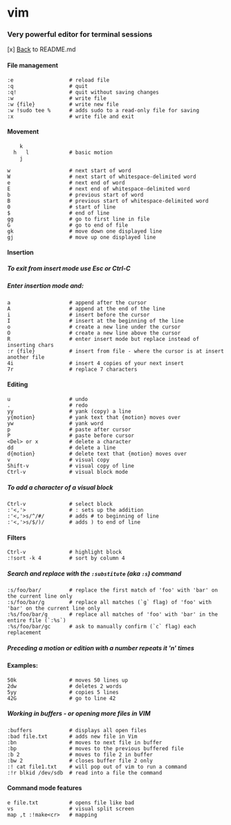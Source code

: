 # vim
### Very powerful editor for terminal sessions
[x] [Back](README.md) to README.md

#### File management
```
:e                  # reload file
:q                  # quit
:q!                 # quit without saving changes
:w                  # write file
:w {file}           # write new file
:w !sudo tee %	    # adds sudo to a read-only file for saving
:x                  # write file and exit
```

#### Movement
```
    k
  h   l             # basic motion
    j

w                   # next start of word
W                   # next start of whitespace-delimited word
e                   # next end of word
E                   # next end of whitespace-delimited word
b                   # previous start of word
B                   # previous start of whitespace-delimited word
0                   # start of line
$                   # end of line
gg                  # go to first line in file
G                   # go to end of file
gk		            # move down one displayed line
gj		            # move up one displayed line
```

#### Insertion
#####   To exit from insert mode use Esc or Ctrl-C
#####   Enter insertion mode and:
```
a                   # append after the cursor
A                   # append at the end of the line
i                   # insert before the cursor
I                   # insert at the beginning of the line
o                   # create a new line under the cursor
O                   # create a new line above the cursor
R                   # enter insert mode but replace instead of inserting chars
:r {file}           # insert from file - where the cursor is at insert another file
4i		            # insert 4 copies of your next insert
7r		            # replace 7 characters
```

#### Editing
```
u                   # undo
.		            # redo
yy                  # yank (copy) a line
y{motion}           # yank text that {motion} moves over
yw                  # yank word
p                   # paste after cursor
P                   # paste before cursor
<Del> or x          # delete a character
dd                  # delete a line
d{motion}           # delete text that {motion} moves over
v		            # visual copy
Shift-v		        # visual copy of line
Ctrl-v		        # visual block mode
```

#####  To add a character of a visual block
```
Ctrl-v		        # select block
:'<,'>		        # : sets up the addition
:'<,'>s/^/#/	    # adds # to beginning of line
:'<,'>s/$/)/	    # adds ) to end of line
```

#### Filters
```
Ctrl-v		        # highlight block
:!sort -k 4	        # sort by column 4
```

##### Search and replace with the `:substitute` (aka `:s`) command
```
:s/foo/bar/	        # replace the first match of 'foo' with 'bar' on the current line only
:s/foo/bar/g	    # replace all matches (`g` flag) of 'foo' with 'bar' on the current line only
:%s/foo/bar/g	    # replace all matches of 'foo' with 'bar' in the entire file (`:%s`)
:%s/foo/bar/gc	    # ask to manually confirm (`c` flag) each replacement
```

##### Preceding a motion or edition with a number repeats it 'n' times
#### Examples:
```
50k                 # moves 50 lines up
2dw                 # deletes 2 words
5yy                 # copies 5 lines
42G                 # go to line 42
```

##### Working in buffers - or opening more files in VIM
```
:buffers	        # displays all open files
:bad file.txt	    # adds new file in Vim
:bn		            # moves to next file in buffer
:bp		            # moves to the previous buffered file
:b 2		        # moves to file 2 in buffer
:bw 2		        # closes buffer file 2 only
:! cat file1.txt	# will pop out of vim to run a command
:!r blkid /dev/sdb	# read into a file the command
```

#### Command mode features
```
e file.txt          # opens file like bad
vs                  # visual split screen
map ,t :!make<cr>   # mapping
```
